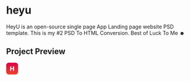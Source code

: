 # heyu

HeyU is an open-source single page App Landing page website PSD template. This is my #2 PSD To HTML Conversion. Best of Luck To Me ☻

## Project Preview

<img src="images/favicon/favicon-32x32.png"/>
